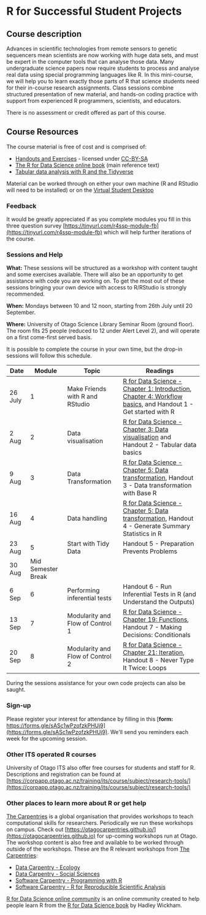 # R for Successful Student Projects

## Course description

Advances in scientific technologies from remote sensors to genetic sequencers mean scientists are now working with huge data sets, and must be expert in the computer tools that can analyse those data. Many undergraduate science papers now require students to process and analyse real data using special programming languages like R. In this mini-course, we will help you to learn exactly those parts of R that science students need for their in-course research assignments. Class sessions combine structured presentation of new material, and hands-on coding practice with support from experienced R programmers, scientists, and educators.

There is no assessment or credit offered as part of this course.

## Course Resources

The course material is free of cost and is comprised of:

- [Handouts and Exercises](https://drive.google.com/drive/folders/1ttf1s8-vkJNOlHdphfi2zFyMq6gGEvCy?usp=sharing) - licensed under [CC-BY-SA](https://creativecommons.org/licenses/by-sa/4.0/)
- [The R for Data Science online book](https://r4ds.had.co.nz) (main reference text)
- [Tabular data analysis with R and the Tidyverse](https://static-bcrf.biochem.wisc.edu/courses/Tabular-data-analysis-with-R-and-Tidyverse/book/)

Material can be worked through on either your own machine (R and RStudio will need to be installed) or on the [Virtual Student Desktop](https://blogs.otago.ac.nz/studentit/student-desktop/)

### Feedback

It would be greatly appreciated if as you complete modules you fill in this three question survey [https://tinyurl.com/r4ssp-module-fb](https://tinyurl.com/r4ssp-module-fb) which will help further iterations of the course.

### Sessions and Help

**What:** These sessions will be structured as a workshop with content taught and some exercises available. There will also be an opportunity to get assistance with code you are working on. To get the most out of these sessions bringing your own device with access to R/RStudio is strongly recommended.

**When:** Mondays between 10 and 12 noon, starting from 26th July until 20 September.

**Where:** University of Otago Science Library Seminar Room (ground floor). The room fits 25 people (reduced to 12 under Alert Level 2), and will operate on a first come-first served basis.

It is possible to complete the course in your own time, but the drop-in sessions will follow this schedule.

Date | Module | Topic | Readings
---|---|---|---
26 July | 1 |Make Friends with R and RStudio | [R for Data Science - Chapter 1: Introduction](https://r4ds.had.co.nz/introduction.html), [Chapter 4: Workflow basics](https://r4ds.had.co.nz/workflow-basics.html), and Handout 1 - Get started with R
2 Aug | 2 | Data visualisation | [R for Data Science - Chapter 3: Data visualisation](https://r4ds.had.co.nz/data-visualisation.html) and Handout 2 - Tabular data basics
9 Aug | 3 | Data Transformation | [R for Data Science - Chapter 5: Data transformation](https://r4ds.had.co.nz/transform.html), Handout 3 - Data transformation with Base R
16 Aug | 4 | Data handling | [R for Data Science - Chapter 5: Data transformation](https://r4ds.had.co.nz/transform.html), Handout 4 - Generate Summary Statistics in R
23 Aug | 5| Start with Tidy Data | Handout 5 - Preparation Prevents Problems
30 Aug | Mid Semester Break |
6 Sep | 6 | Performing inferential tests | Handout 6 - Run Inferential Tests in R (and Understand the Outputs)
13 Sep | 7 | Modularity and Flow of Control 1 | [R for Data Science - Chapter 19: Functions](https://r4ds.had.co.nz/functions.html), Handout 7 - Making Decisions: Conditionals
20 Sep | 8 | Modularity and Flow of Control 2 | [R for Data Science - Chapter 21: Iteration](https://r4ds.had.co.nz/iteration.html), Handout 8 - Never Type It Twice: Loops

During the sessions assistance for your own code projects can also be saught.

### Sign-up

Please register your interest for attendance by filling in this [**form:** https://forms.gle/sASc1wPzofzkPHUj9](https://forms.gle/sASc1wPzofzkPHUj9). We'll send you reminders each week for the upcoming session.

### Other ITS operated R courses

University of Otago ITS also offer free courses for students and staff for R. Descriptions and registration can be found at [https://corpapp.otago.ac.nz/training/its/course/subject/research-tools/](https://corpapp.otago.ac.nz/training/its/course/subject/research-tools/)

### Other places to learn more about R or get help

[The Carpentries](https://carpentries.org) is a global organisation that provides workshops to teach computational skills for researchers. Periodically we run these workshops on campus. Check out [https://otagocarpentries.github.io/](https://otagocarpentries.github.io) for up-coming workshops run at Otago. The workshop content is also free and available to be worked through outside of the workshops. These are the R relevant workshops from [The Carpentries](https://carpentries.org):

- [Data Carpentry - Ecology](https://datacarpentry.org/R-ecology-lesson/)
- [Data Carpentry - Social Sciences](https://datacarpentry.org/r-socialsci/)
- [Software Carpentry - Programming with R](http://swcarpentry.github.io/r-novice-inflammation)
- [Software Carpentry - R for Reproducible Scientific Analysis](http://swcarpentry.github.io/r-novice-gapminder)

[R for Data Science online community](https://www.rfordatasci.com) is an online community created to help people learn R from the [R for Data Science book](https://r4ds.had.co.nz) by Hadley Wickham.
